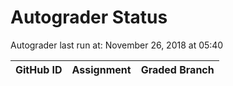 # Autograder Status
Autograder last run at: November 26, 2018 at 05:40

| GitHub ID | Assignment | Graded Branch |
|-----------|------------|---------------|
